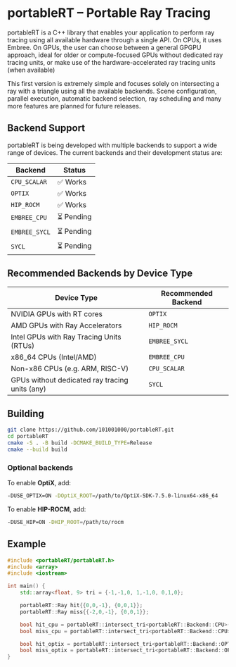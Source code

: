 # portableRT – Portable Ray Tracing

portableRT is a C++ library that enables your application to perform ray tracing using all available hardware through a single API. On CPUs, it uses Embree. On GPUs, the user can choose between a general GPGPU approach, ideal for older or compute-focused GPUs without dedicated ray tracing units, or make use of the hardware-accelerated ray tracing units (when available)

This first version is extremely simple and focuses solely on intersecting a ray with a triangle using all the available backends. Scene configuration, parallel execution, automatic backend selection, ray scheduling and many more features are planned for future releases.


## Backend Support

portableRT is being developed with multiple backends to support a wide range of devices. The current backends and their development status are:

| Backend        | Status         |
|----------------|----------------|
| `CPU_SCALAR`   | ✅ Works        |
| `OPTIX`        | ✅ Works        |
| `HIP_ROCM`     | ✅ Works        |
| `EMBREE_CPU`   | ⏳ Pending      |
| `EMBREE_SYCL`  | ⏳ Pending      |
| `SYCL`         | ⏳ Pending      |

## Recommended Backends by Device Type

| Device Type                                      | Recommended Backend      |
|--------------------------------------------------|--------------------------|
| NVIDIA GPUs with RT cores                        | `OPTIX`                  |
| AMD GPUs with Ray Accelerators                   | `HIP_ROCM`               |
| Intel GPUs with Ray Tracing Units (RTUs)         | `EMBREE_SYCL`            |
| x86_64 CPUs (Intel/AMD)                          | `EMBREE_CPU`             |
| Non-x86 CPUs (e.g. ARM, RISC-V)                  | `CPU_SCALAR`             |
| GPUs without dedicated ray tracing units (any)   | `SYCL`                   |


## Building

```bash
git clone https://github.com/101001000/portableRT.git
cd portableRT
cmake -S . -B build -DCMAKE_BUILD_TYPE=Release
cmake --build build
```

### Optional backends

To enable **OptiX**, add:

```bash
-DUSE_OPTIX=ON -DOptiX_ROOT=/path/to/OptiX-SDK-7.5.0-linux64-x86_64
```

To enable **HIP-ROCM**, add:

```bash
-DUSE_HIP=ON -DHIP_ROOT=/path/to/rocm
```

## Example

```cpp
#include <portableRT/portableRT.h>
#include <array>
#include <iostream>

int main() {
    std::array<float, 9> tri = {-1,-1,0, 1,-1,0, 0,1,0};

    portableRT::Ray hit{{0,0,-1}, {0,0,1}};
    portableRT::Ray miss{{-2,0,-1}, {0,0,1}};

    bool hit_cpu = portableRT::intersect_tri<portableRT::Backend::CPU>(tri, hit);
    bool miss_cpu = portableRT::intersect_tri<portableRT::Backend::CPU>(tri, miss);

    bool hit_optix = portableRT::intersect_tri<portableRT::Backend::OPTIX>(tri, hit);
    bool miss_optix = portableRT::intersect_tri<portableRT::Backend::OPTIX>(tri, miss);
}
```
